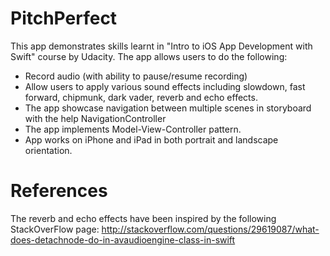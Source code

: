 # PitchPerfect
This app demonstrates skills learnt in "Intro to iOS App Development with Swift" course by Udacity. The app allows users to do the following:
- Record audio (with ability to pause/resume recording)
- Allow users to apply various sound effects including slowdown, fast forward, chipmunk, dark vader, reverb and echo effects.
- The app showcase navigation between multiple scenes in storyboard with the help NavigationController
- The app implements Model-View-Controller pattern.
- App works on iPhone and iPad in both portrait and landscape orientation.

# References
The reverb and echo effects have been inspired by the following StackOverFlow page:
http://stackoverflow.com/questions/29619087/what-does-detachnode-do-in-avaudioengine-class-in-swift
